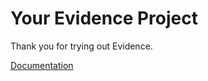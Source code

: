# Your Evidence Project

Thank you for trying out Evidence.

[Documentation](https://docs.evidence.dev)
